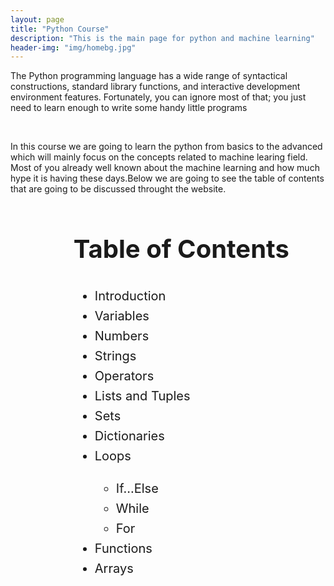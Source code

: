 ```yaml
---
layout: page
title: "Python Course"
description: "This is the main page for python and machine learning"
header-img: "img/homebg.jpg"
---
```


<p>The Python programming language has a wide range of syntactical constructions, standard library functions, and interactive development environment features. Fortunately, you can ignore most of that; you just need to learn enough to write some handy little programs</p><br/>
<p>In this course we are going to learn the python from basics to the advanced which will mainly focus on the concepts related to machine learing field. Most of you already well known about the machine learning and how much hype it is having these days.Below we are going to see the table of contents that are going to be discussed throught the website.</>
<div align="left" style="margin-left: 20%; line-height: 1.6; font-size: 20px;">
	<h1>Table of Contents</h1>
	<ul>
		<li>Introduction</li>
		<li>Variables</li>
		<li>Numbers</li>
		<li>Strings</li>
		<li>Operators</li>
		<li>Lists and Tuples</li>
		<li>Sets</li>
		<li>Dictionaries</li>
		<li>Loops</li>
		<ul>
			<li>If...Else</li>
			<li>While</li>
			<li>For</li>
		</ul>
		<li>Functions</li>
		<li>Arrays</li>
	</ul>
</div>
